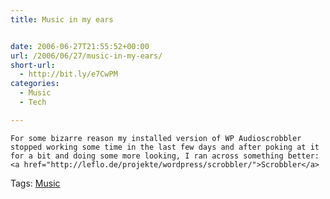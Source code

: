 ```yaml
---
title: Music in my ears


date: 2006-06-27T21:55:52+00:00
url: /2006/06/27/music-in-my-ears/
short-url:
  - http://bit.ly/e7CwPM
categories:
  - Music
  - Tech

---
```

<div class='microid-mailto+http:sha1:d5ba5728641cc4be6e8ed6bd834dd8ec620f00ab'>
  
    For some bizarre reason my installed version of WP Audioscrobbler stopped working some time in the last few days and after poking at it for a bit and doing some more looking, I ran across something better: <a href="http://leflo.de/projekte/wordpress/scrobbler/">Scrobbler</a>
  
</div>

<div class="st-post-tags">
  Tags: <a href="http://www.cavort.org/tag/music/" title="Music" rel="tag">Music</a><br />
</div>